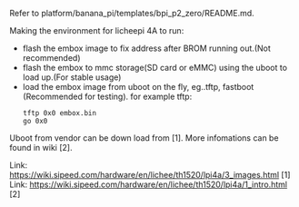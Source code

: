 Refer to platform/banana_pi/templates/bpi_p2_zero/README.md.

Making the environment for licheepi 4A to run:

- flash the embox image to fix address after BROM running out.(Not recommended)
- flash the embox to mmc storage(SD card or eMMC) using the uboot to load up.(For stable usage)
- load the embox image from uboot on the fly, eg..tftp, fastboot (Recommended for testing).
	for example tftp:
	```
	tftp 0x0 embox.bin
	go 0x0
	```

Uboot from vendor can be down load from [1]. More infomations can be found in wiki [2].

Link: https://wiki.sipeed.com/hardware/en/lichee/th1520/lpi4a/3_images.html [1]
Link: https://wiki.sipeed.com/hardware/en/lichee/th1520/lpi4a/1_intro.html [2]
